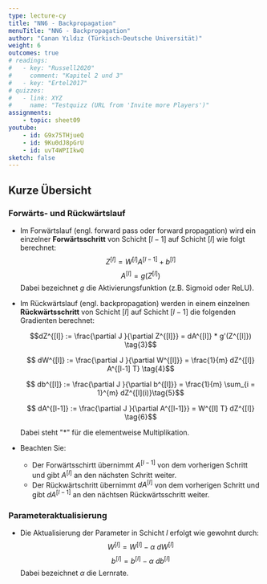 ```yaml
---
type: lecture-cy
title: "NN6 - Backpropagation"
menuTitle: "NN6 - Backpropagation"
author: "Canan Yıldız (Türkisch-Deutsche Universität)"
weight: 6
outcomes: true
# readings:
#   - key: "Russell2020"
#     comment: "Kapitel 2 und 3"
#   - key: "Ertel2017"
# quizzes:
#   - link: XYZ
#     name: "Testquizz (URL from 'Invite more Players')"
assignments:
    - topic: sheet09
youtube:
    - id: G9x75THjueQ
    - id: 9Ku0dJ8pGrU
    - id: uvT4WPIIkwQ
sketch: false
---
```



## Kurze Übersicht

### Forwärts- und Rückwärtslauf

*   Im Forwärtslauf (engl. forward pass oder forward propagation) wird ein einzelner **Forwärtsschritt** von Schicht $[l-1]$ auf Schicht $[l]$ wie folgt berechnet:
    $$ Z^{[l]} = W^{[l]}A^{[l-1]} + b^{[l]} \tag{1} $$
    $$A^{[l]} = g(Z^{[l]}) \tag{2} $$
    Dabei bezeichnet $g$ die Aktivierungsfunktion (z.B. Sigmoid oder ReLU).

*   Im Rückwärtslauf (engl. backpropagation) werden in einem einzelnen **Rückwärtsschritt** von Schicht $[l]$ auf Schicht $[l-1]$ die folgenden Gradienten berechnet:

    $$dZ^{[l]} := \frac{\partial J }{\partial Z^{[l]}} = dA^{[l]} * g'(Z^{[l]}) \tag{3}$$

    $$ dW^{[l]} := \frac{\partial J }{\partial W^{[l]}} = \frac{1}{m} dZ^{[l]} A^{[l-1] T} \tag{4}$$

    $$ db^{[l]} := \frac{\partial J }{\partial b^{[l]}} = \frac{1}{m} \sum_{i = 1}^{m} dZ^{[l](i)}\tag{5}$$

    $$ dA^{[l-1]} := \frac{\partial J }{\partial A^{[l-1]}} = W^{[l] T} dZ^{[l]} \tag{6}$$

    Dabei steht "$*$" für die elementweise Multiplikation.

*   Beachten Sie:
    *   Der Forwärtsschirtt übernimmt $A^{[l-1]}$ von dem vorherigen Schritt und gibt $A^{[l]}$ an den nächsten Schritt weiter.
    *   Der Rückwärtschritt übernimmt $dA^{[l]}$ von dem vorherigen Schritt und gibt $dA^{[l-1]}$ an den nächtsen Rückwärtsschritt weiter.


### Parameteraktualisierung

*   Die Aktualisierung der Parameter in Schicht $l$ erfolgt wie gewohnt durch:
    $$ W^{[l]} = W^{[l]} - \alpha \text{ } dW^{[l]} \tag{7}$$
    $$ b^{[l]} = b^{[l]} - \alpha \text{ } db^{[l]} \tag{8}$$
    Dabei bezeichnet $\alpha$ die Lernrate.